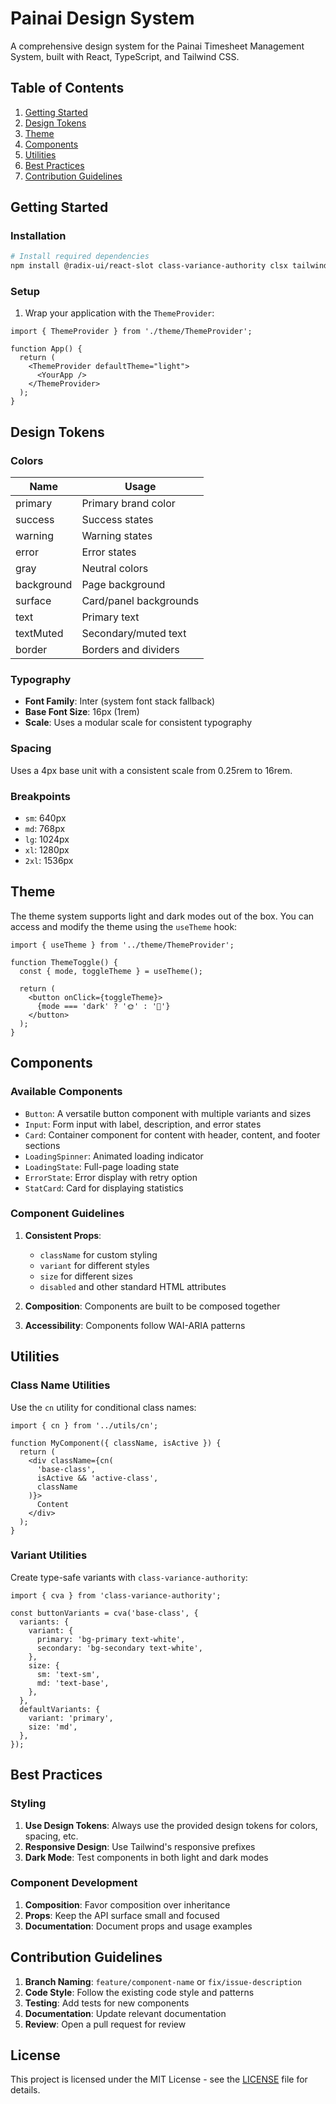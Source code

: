 # Painai Design System

A comprehensive design system for the Painai Timesheet Management System, built with React, TypeScript, and Tailwind CSS.

## Table of Contents

1. [Getting Started](#getting-started)
2. [Design Tokens](#design-tokens)
3. [Theme](#theme)
4. [Components](#components)
5. [Utilities](#utilities)
6. [Best Practices](#best-practices)
7. [Contribution Guidelines](#contribution-guidelines)

## Getting Started

### Installation

```bash
# Install required dependencies
npm install @radix-ui/react-slot class-variance-authority clsx tailwind-merge lucide-react framer-motion
```

### Setup

1. Wrap your application with the `ThemeProvider`:

```tsx
import { ThemeProvider } from './theme/ThemeProvider';

function App() {
  return (
    <ThemeProvider defaultTheme="light">
      <YourApp />
    </ThemeProvider>
  );
}
```

## Design Tokens

### Colors

| Name       | Usage                     |
|------------|---------------------------|
| primary    | Primary brand color       |
| success    | Success states            |
| warning    | Warning states            |
| error      | Error states              |
| gray       | Neutral colors            |
| background | Page background            |
| surface    | Card/panel backgrounds    |
| text       | Primary text              |
| textMuted  | Secondary/muted text      |
| border     | Borders and dividers      |

### Typography

- **Font Family**: Inter (system font stack fallback)
- **Base Font Size**: 16px (1rem)
- **Scale**: Uses a modular scale for consistent typography

### Spacing

Uses a 4px base unit with a consistent scale from 0.25rem to 16rem.

### Breakpoints

- `sm`: 640px
- `md`: 768px
- `lg`: 1024px
- `xl`: 1280px
- `2xl`: 1536px

## Theme

The theme system supports light and dark modes out of the box. You can access and modify the theme using the `useTheme` hook:

```tsx
import { useTheme } from '../theme/ThemeProvider';

function ThemeToggle() {
  const { mode, toggleTheme } = useTheme();
  
  return (
    <button onClick={toggleTheme}>
      {mode === 'dark' ? '🌞' : '🌙'}
    </button>
  );
}
```

## Components

### Available Components

- `Button`: A versatile button component with multiple variants and sizes
- `Input`: Form input with label, description, and error states
- `Card`: Container component for content with header, content, and footer sections
- `LoadingSpinner`: Animated loading indicator
- `LoadingState`: Full-page loading state
- `ErrorState`: Error display with retry option
- `StatCard`: Card for displaying statistics

### Component Guidelines

1. **Consistent Props**:
   - `className` for custom styling
   - `variant` for different styles
   - `size` for different sizes
   - `disabled` and other standard HTML attributes

2. **Composition**: Components are built to be composed together

3. **Accessibility**: Components follow WAI-ARIA patterns

## Utilities

### Class Name Utilities

Use the `cn` utility for conditional class names:

```tsx
import { cn } from '../utils/cn';

function MyComponent({ className, isActive }) {
  return (
    <div className={cn(
      'base-class',
      isActive && 'active-class',
      className
    )}>
      Content
    </div>
  );
}
```

### Variant Utilities

Create type-safe variants with `class-variance-authority`:

```tsx
import { cva } from 'class-variance-authority';

const buttonVariants = cva('base-class', {
  variants: {
    variant: {
      primary: 'bg-primary text-white',
      secondary: 'bg-secondary text-white',
    },
    size: {
      sm: 'text-sm',
      md: 'text-base',
    },
  },
  defaultVariants: {
    variant: 'primary',
    size: 'md',
  },
});
```

## Best Practices

### Styling

1. **Use Design Tokens**: Always use the provided design tokens for colors, spacing, etc.
2. **Responsive Design**: Use Tailwind's responsive prefixes
3. **Dark Mode**: Test components in both light and dark modes

### Component Development

1. **Composition**: Favor composition over inheritance
2. **Props**: Keep the API surface small and focused
3. **Documentation**: Document props and usage examples

## Contribution Guidelines

1. **Branch Naming**: `feature/component-name` or `fix/issue-description`
2. **Code Style**: Follow the existing code style and patterns
3. **Testing**: Add tests for new components
4. **Documentation**: Update relevant documentation
5. **Review**: Open a pull request for review

## License

This project is licensed under the MIT License - see the [LICENSE](LICENSE) file for details.
